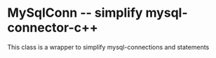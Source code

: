 # MySqlConn -- simplify mysql-connector-c++

This class is a wrapper to simplify mysql-connections and statements
